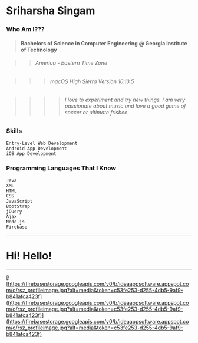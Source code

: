 # Sriharsha Singam

### Who Am I???

> #### Bachelors of Science in Computer Engineering @ Georgia Institute of Technology

>> ###### America - Eastern Time Zone

>>> ###### macOS High Sierra Version 10.13.5

>>>> ###### I love to experiment and try new things. I am very passionate about music and love a good game of soccer or ultimate frisbee. 

### Skills

```
Entry-Level Web Development
Android App Development
iOS App Development
```
### Programming Languages That I Know

```
Java
XML
HTML
CSS
JavaScript
BootStrap
jQuery
Ajax
Node.js
Firebase
```

________

# Hi! Hello!
_________

[![https://firebasestorage.googleapis.com/v0/b/ideaappsoftware.appspot.com/o/rsz_profileimage.jpg?alt=media&token=c53fe253-d255-4db5-9af9-b841afca423f](https://firebasestorage.googleapis.com/v0/b/ideaappsoftware.appspot.com/o/rsz_profileimage.jpg?alt=media&token=c53fe253-d255-4db5-9af9-b841afca423f)](https://firebasestorage.googleapis.com/v0/b/ideaappsoftware.appspot.com/o/rsz_profileimage.jpg?alt=media&token=c53fe253-d255-4db5-9af9-b841afca423f)
